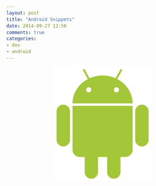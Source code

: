 ```yaml
---
layout: post
title: "Android Snippets"
date: 2014-09-27 12:50
comments: true
categories: 
- dev
- android
---
```

<center><p><img src="/images/android_robot.png" width="255" height="300"></p></center>

<script src="https://gist.github.com/flyfire/43442fbd80367f18ea86.js"></script> 

<!-- more -->

<script src="https://gist.github.com/flyfire/2bced0bc7b19d20bd8ab.js"></script>

<script src="https://gist.github.com/flyfire/98a8b9b54c59276ed615.js"></script>

<script src="https://gist.github.com/flyfire/882aa9f2ea02462d6a2c.js"></script>

<script src="https://gist.github.com/flyfire/9760733.js"></script>

<script src="https://gist.github.com/flyfire/90a2d6b78f0273f7d395.js"></script>

<script src="https://gist.github.com/flyfire/7112ce9e1d66d85a2500.js"></script>
